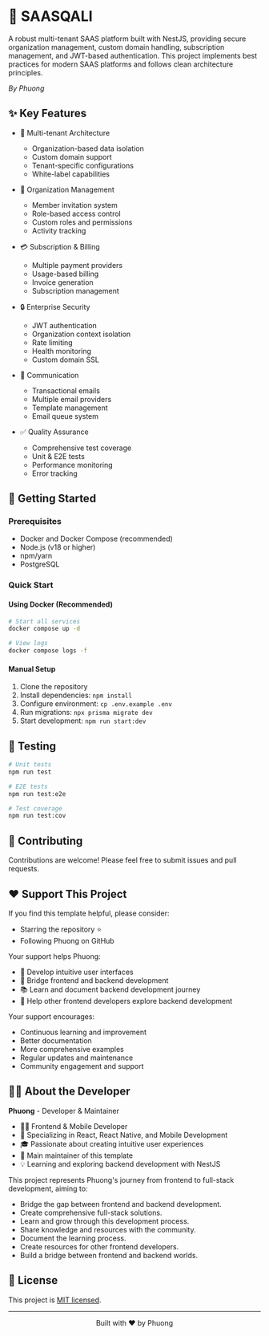 # 🔐 SAASQALI

A robust multi-tenant SAAS platform built with NestJS, providing secure organization management, custom domain handling, subscription management, and JWT-based authentication. This project implements best practices for modern SAAS platforms and follows clean architecture principles.

_By Phuong_

## ✨ Key Features

- 🏢 Multi-tenant Architecture

  - Organization-based data isolation
  - Custom domain support
  - Tenant-specific configurations
  - White-label capabilities

- 👥 Organization Management

  - Member invitation system
  - Role-based access control
  - Custom roles and permissions
  - Activity tracking

- 💳 Subscription & Billing

  - Multiple payment providers
  - Usage-based billing
  - Invoice generation
  - Subscription management

- 🔒 Enterprise Security

  - JWT authentication
  - Organization context isolation
  - Rate limiting
  - Health monitoring
  - Custom domain SSL

- 📧 Communication

  - Transactional emails
  - Multiple email providers
  - Template management
  - Email queue system

- ✅ Quality Assurance
  - Comprehensive test coverage
  - Unit & E2E tests
  - Performance monitoring
  - Error tracking

## 🚀 Getting Started

### Prerequisites

- Docker and Docker Compose (recommended)
- Node.js (v18 or higher)
- npm/yarn
- PostgreSQL

### Quick Start

#### Using Docker (Recommended)

```bash
# Start all services
docker compose up -d

# View logs
docker compose logs -f
```

#### Manual Setup

1. Clone the repository
2. Install dependencies: `npm install`
3. Configure environment: `cp .env.example .env`
4. Run migrations: `npx prisma migrate dev`
5. Start development: `npm run start:dev`

## 🧪 Testing

```bash
# Unit tests
npm run test

# E2E tests
npm run test:e2e

# Test coverage
npm run test:cov
```

## 🤝 Contributing

Contributions are welcome! Please feel free to submit issues and pull requests.

## ❤️ Support This Project

If you find this template helpful, please consider:

- Starring the repository ⭐
- Following Phuong on GitHub

Your support helps Phuong:

- 🎨 Develop intuitive user interfaces
- 🔄 Bridge frontend and backend development
- 📚 Learn and document backend development journey
- 🤝 Help other frontend developers explore backend development

Your support encourages:

- Continuous learning and improvement
- Better documentation
- More comprehensive examples
- Regular updates and maintenance
- Community engagement and support

## 👨‍💻 About the Developer

**Phuong** - Developer & Maintainer

- 👨‍💻 Frontend & Mobile Developer
- 📱 Specializing in React, React Native, and Mobile Development
- 🎓 Passionate about creating intuitive user experiences
- 🌟 Main maintainer of this template
- 💡 Learning and exploring backend development with NestJS

This project represents Phuong's journey from frontend to full-stack development, aiming to:

- Bridge the gap between frontend and backend development.
- Create comprehensive full-stack solutions.
- Learn and grow through this development process.
- Share knowledge and resources with the community.
- Document the learning process.
- Create resources for other frontend developers.
- Build a bridge between frontend and backend worlds.

## 📝 License

This project is [MIT licensed](LICENSE).

---

<p align="center">Built with ❤️ by Phuong</p>

